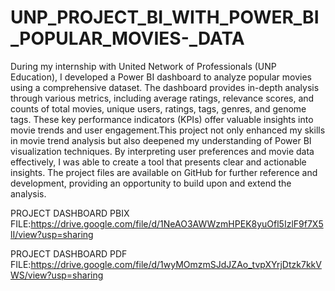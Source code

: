 # UNP_PROJECT_BI_WITH_POWER_BI_POPULAR_MOVIES-_DATA

During my internship with United Network of Professionals (UNP Education), I developed a Power BI dashboard to analyze popular movies using a comprehensive dataset. The dashboard provides in-depth analysis through various metrics, including average ratings, relevance scores, and counts of total movies, unique users, ratings, tags, genres, and genome tags. These key performance indicators (KPIs) offer valuable insights into movie trends and user engagement.This project not only enhanced my skills in movie trend analysis but also deepened my understanding of Power BI visualization techniques. By interpreting user preferences and movie data effectively, I was able to create a tool that presents clear and actionable insights. The project files are available on GitHub for further reference and development, providing an opportunity to build upon and extend the analysis.

PROJECT DASHBOARD PBIX FILE:https://drive.google.com/file/d/1NeAO3AWWzmHPEK8yuOfl5IzlF9f7X5lI/view?usp=sharing

PROJECT DASHBOARD PDF FILE:https://drive.google.com/file/d/1wyMOmzmSJdJZAo_tvpXYrjDtzk7kkVWS/view?usp=sharing
